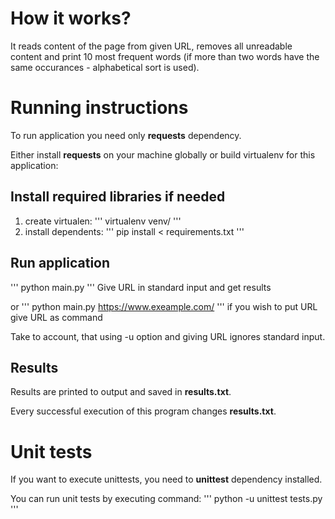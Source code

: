 # How it works?

It reads content of the page from given URL, removes all unreadable content and print 10 most frequent words (if more than two words have the same occurances - alphabetical sort is used).

# Running instructions

To run application you need only **requests** dependency.

Either install **requests** on your machine globally or build virtualenv for this application:

## Install required libraries if needed
1. create virtualen:
'''
virtualenv venv/
'''
2. install dependents:
'''
pip install < requirements.txt
'''

## Run application

'''
python main.py
'''
Give URL in standard input and get results

or
'''
python main.py https://www.exeample.com/
'''
if you wish to put URL give URL as command

Take to account, that using -u option and giving URL ignores standard input.

## Results

Results are printed to output and saved in **results.txt**.

Every successful execution of this program changes **results.txt**.

# Unit tests

If you want to execute unittests, you need to **unittest** dependency installed.

You can run unit tests by executing command:
'''
python -u unittest tests.py
'''


